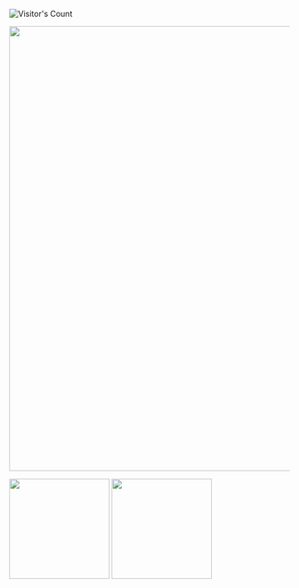 
![Visitor's Count](https://profile-counter.glitch.me/anaer/count.svg)


<a href="https://github.com/anaer">
  <img width=800 src="https://github-profile-trophy.vercel.app/?username=anaer&column=8&theme=gruvbox&no-frame=true"/>
</a>


<p>
  <img height="180em" src="https://github-readme-stats.vercel.app/api/top-langs/?username=anaer&show_icons=true&hide_border=true&layout=compact&langs_count=8&theme=onedark&locale=cn" />
  <img height="180em" src="https://github-readme-stats.vercel.app/api?username=anaer&show_icons=true&hide_border=true&count_private=true&include_all_commits=true&theme=onedark&locale=cn" />
</p>
